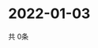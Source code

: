 # 2022-01-03
  共 0条

  <!-- BEGIN -->
  <!-- 最后更新时间Mon Jan 03 2022 06:06:36 GMT+0000 (Coordinated Universal Time) -->
  
  <!-- END -->
  
  